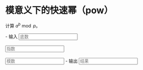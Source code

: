 # 模意义下的快速幂（pow）

计算 $a^b \bmod p$。

<div class="grid cards" id="calc" markdown>
- 输入
    <input class="md-input md-input--stretch" id="input-a" type="number" placeholder="底数">
    <br><br>
    <input class="md-input md-input--stretch" id="input-b" type="number" placeholder="指数">
    <br><br>
    <input class="md-input md-input--stretch" id="input-p" type="number" placeholder="模数">
- 输出
    <input class="md-input md-input--stretch" id="output" placeholder="结果" readonly>
</div>

<script>
window.onload = function() {
    register_calc($("#calc"), function(params) {
        a = parseInt(params.a.val()), b = parseInt(params.b.val()), p = parseInt(params.p.val());
        if(!Number.isInteger(a) || !Number.isInteger(b) || !Number.isInteger(p) ||
            a < 0 || b < 0 || p <= 0) return "参数错误";
        if(b > 1e18 || p > 1e18) return "超出计算范围";
        if(a > p) return "底数不能大于模数";
        return String(pow(a, b, p));
    }, {a: $("#input-a"), b: $("#input-b"), p: $("#input-p")}, $("#output"));
}
</script>